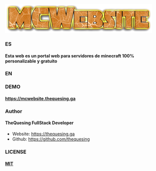 <img src="MCWebsite.png">

### ES

#### Esta web es un portal web para servidores de minecraft 100% personalizable y gratuito

### EN

### DEMO

#### https://mcwebsite.thequesing.ga


### Author

####  TheQuesing FullStack Developer
- Website: https://thequesing.ga
- Github: https://github.com/thequesing

### LICENSE

#### [MIT](/LICENSE)
